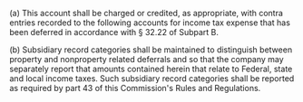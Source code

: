 (a) This account shall be charged or credited, as appropriate, with contra entries recorded to the following accounts for income tax expense that has been deferred in accordance with § 32.22 of Subpart B.
                      

(b) Subsidiary record categories shall be maintained to distinguish between property and nonproperty related deferrals and so that the company may separately report that amounts contained herein that relate to Federal, state and local income taxes. Such subsidiary record categories shall be reported as required by part 43 of this Commission's Rules and Regulations.

